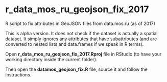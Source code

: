 # r_data_mos_ru_geojson_fix_2017
R script to fix attributes in GeoJSON files from data.mos.ru (as of 2017)

This is alpha version. It does not check if the dataset is actually a spatial dataset. It simply ignores any attributes that have subattributes (and are converted to nested lists and data.frames if we speak in R terms).

Open **r_data_mos_ru_geojson_fix_2017.Rproj** file in RStudio (to have your working directory inside the current folder).

Then open the **datamos_geojson_fix.R** file, source it and follow the instructions.